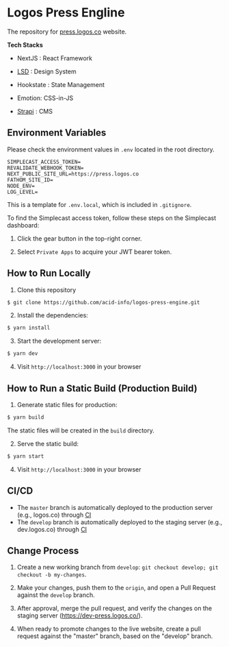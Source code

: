 # Logos Press Engline

The repository for [press.logos.co](https://press.logos.co/) website.

**Tech Stacks**

- NextJS : React Framework

- [LSD](https://github.com/acid-info/lsd) : Design System

- Hookstate : State Management

- Emotion: CSS-in-JS

- [Strapi](https://strapi.io/) : CMS


## Environment Variables

Please check the environment values in `.env` located in the root directory.

```
SIMPLECAST_ACCESS_TOKEN=
REVALIDATE_WEBHOOK_TOKEN=
NEXT_PUBLIC_SITE_URL=https://press.logos.co
FATHOM_SITE_ID=
NODE_ENV=
LOG_LEVEL=
```

This is a template for `.env.local`, which is included in `.gitignore`.

To find the Simplecast access token, follow these steps on the Simplecast dashboard:

1. Click the gear button in the top-right corner.

2. Select `Private Apps` to acquire your JWT bearer token.


## How to Run Locally

1. Clone this repository
```bash
$ git clone https://github.com/acid-info/logos-press-engine.git
```

2. Install the dependencies:
```bash
$ yarn install
```

3. Start the development server:
```bash
$ yarn dev
```

4. Visit `http://localhost:3000` in your browser


## How to Run a Static Build (Production Build)

1. Generate static files for production:

```bash
$ yarn build
```

The static files will be created in the `build` directory.

2. Serve the static build:

```bash
$ yarn start
```

4. Visit `http://localhost:3000` in your browser


## CI/CD

- The `master` branch is automatically deployed to the production server (e.g., logos.co) through [CI](https://ci.infra.status.im)
- The `develop` branch is automatically deployed to the staging server (e.g., dev.logos.co) through [CI](https://ci.infra.status.im)


## Change Process

1. Create a new working branch from `develop`: `git checkout develop; git checkout -b my-changes`.

2. Make your changes, push them to the `origin`, and open a Pull Request against the `develop` branch.

3. After approval, merge the pull request, and verify the changes on the staging server (https://dev-press.logos.co/).

4. When ready to promote changes to the live website, create a pull request against the "master" branch, based on the "develop" branch.